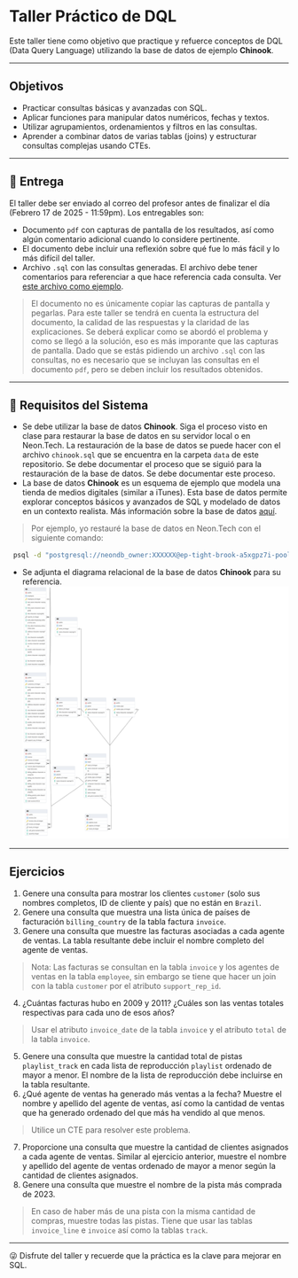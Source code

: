 # Taller Práctico de DQL

Este taller tiene como objetivo que practique y refuerce conceptos de DQL (Data Query Language) utilizando la base de datos de ejemplo **Chinook**. 

---

## Objetivos

- Practicar consultas básicas y avanzadas con SQL.
- Aplicar funciones para manipular datos numéricos, fechas y textos.
- Utilizar agrupamientos, ordenamientos y filtros en las consultas.
- Aprender a combinar datos de varias tablas (joins) y estructurar consultas complejas usando CTEs.

---

## 📌 Entrega

El taller debe ser enviado al correo del profesor antes de finalizar el día (Febrero 17 de 2025 - 11:59pm). Los entregables son:
- Documento `pdf` con capturas de pantalla de los resultados, así como algún comentario adicional cuando lo considere pertinente.
- El documento debe incluir una reflexión sobre qué fue lo más fácil y lo más difícil del taller.
- Archivo `.sql` con las consultas generadas. El archivo debe tener comentarios para referenciar a que hace referencia cada consulta. Ver [este archivo como ejemplo](ejemplos%2FClase%20-%20DQL%20b%C3%A1sico%20y%20DML%2FClase%20-%20DQL%20b%C3%A1sico%20y%20DML.sql).

> El documento no es únicamente copiar las capturas de pantalla y pegarlas. Para este taller se tendrá en cuenta la estructura del documento, la calidad de las respuestas y la claridad de las explicaciones. Se deberá explicar como se abordó el problema y como se llegó a la solución, eso es más imporante que las capturas de pantalla. 
Dado que se estás pidiendo un archivo `.sql` con las consultas, no es necesario que se incluyan las consultas en el documento `pdf`, pero se deben incluir los resultados obtenidos.

---

## 📌 Requisitos del Sistema
- Se debe utilizar la base de datos **Chinook**. Siga el proceso visto en clase para restaurar la base de datos en su servidor local o en Neon.Tech. La restauración de la base de datos se puede hacer con el archivo `chinook.sql` que se encuentra en la carpeta `data` de este repositorio. Se debe documentar el proceso que se siguió para la restauración de la base de datos. Se debe documentar este proceso.
- La base de datos **Chinook** es un esquema de ejemplo que modela una tienda de medios digitales (similar a iTunes). Esta base de datos permite explorar conceptos básicos y avanzados de SQL y modelado de datos en un contexto realista. Más información sobre la base de datos [aquí](https://github.com/lerocha/chinook-database).
> Por ejemplo, yo restauré la base de datos en Neon.Tech con el siguiente comando:
```bash
 psql -d "postgresql://neondb_owner:XXXXXX@ep-tight-brook-a5xgpz7i-pooler.us-east-2.aws.neon.tech/chinook?sslmode=require" -f data/chinook.sql 
```

- Se adjunta el diagrama relacional de la base de datos **Chinook** para su referencia.
![Diagrama de la base de datos Chinook](../images/chinook_erd.png)

---

## Ejercicios
1. Genere una consulta para mostrar los clientes `customer` (solo sus nombres completos, ID de cliente y país) que no están en `Brazil`.
2. Genere una consulta que muestra una lista única de países de facturación `billing_country` de la tabla factura `invoice`.
3. Genere una consulta que muestre las facturas asociadas a cada agente de ventas. La tabla resultante debe incluir el nombre completo del agente de ventas.
> Nota: Las facturas se consultan en la tabla `invoice` y los agentes de ventas en la tabla `employee`, sin embargo se tiene que hacer un join con la tabla `customer` por el atributo `support_rep_id`.
4. ¿Cuántas facturas hubo en 2009 y 2011? ¿Cuáles son las ventas totales respectivas para cada uno de esos años? 
> Usar el atributo `invoice_date` de la tabla `invoice` y el atributo `total` de la tabla `invoice`.
5. Genere una consulta que muestre la cantidad total de pistas `playlist_track` en cada lista de reproducción `playlist` ordenado de mayor a menor. El nombre de la lista de reproducción debe incluirse en la tabla resultante.
6. ¿Qué agente de ventas ha generado más ventas a la fecha? Muestre el nombre y apellido del agente de ventas, así como la cantidad de ventas que ha generado ordenado del que más ha vendido al que menos.
> Utilice un CTE para resolver este problema.
7. Proporcione una consulta que muestre la cantidad de clientes asignados a cada agente de ventas. Similar al ejercicio anterior, muestre el nombre y apellido del agente de ventas ordenado de mayor a menor según la cantidad de clientes asignados.
8. Genere una consulta que muestre el nombre de la pista más comprada de 2023.
> En caso de haber más de una pista con la misma cantidad de compras, muestre todas las pistas.
> Tiene que usar las tablas `invoice_line` e `invoice` así como la tablas `track`.

---

😜 Disfrute del taller y recuerde que la práctica es la clave para mejorar en SQL.

